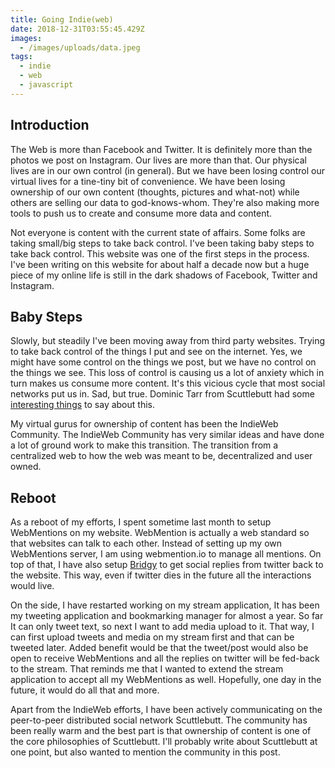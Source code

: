 ```yaml
---
title: Going Indie(web)
date: 2018-12-31T03:55:45.429Z
images:
  - /images/uploads/data.jpeg
tags:
  - indie
  - web
  - javascript
---
```

## Introduction



The Web is more than Facebook and Twitter. It is definitely more than the photos we post on Instagram. Our lives are more than that. Our physical lives are in our own control (in general). But we have been losing control our virtual lives for a tine-tiny bit of convenience. We have been losing ownership of our own content (thoughts, pictures and what-not) while others are selling our data to god-knows-whom. They're also making more tools to push us to create and consume more data and content.



Not everyone is content with the current state of affairs. Some folks are taking small/big steps to take back control. I've been taking baby steps to take back control. This website was one of the first steps in the process. I've been writing on this website for about half a decade now but a huge piece of my online life is still in the dark shadows of Facebook, Twitter and Instagram.



## Baby Steps



Slowly, but steadily I've been moving away from third party websites. Trying to take back control of the things I put and see on the internet. Yes, we might have some control on the things we post, but we have no control on the things we see. This loss of control is  causing us a lot of anxiety which in turn makes us consume more content. It's this vicious cycle that most social networks put us in. Sad, but true. Dominic Tarr from Scuttlebutt had some [interesting things](http://eight45.net:8807/%25hp3VWWBkBePst6OxVPZ2eWZh7BHha808uA2tPLnSUsk%3D.sha256) to say about this.



My virtual gurus for ownership of content has been the IndieWeb Community. The IndieWeb Community has very similar ideas and have done a lot of ground work to make this transition. The transition from a centralized web to how the web was meant to be, decentralized and user owned.



## Reboot



As a reboot of my efforts, I spent sometime last month to setup WebMentions on my website. WebMention is actually a web standard so that websites can talk to each other. Instead of setting up my own WebMentions server, I am using webmention.io to manage all mentions. On top of that, I have also setup [Bridgy](https://brid.gy/) to get social replies from twitter back to the website. This way, even if twitter dies in the future all the interactions would live.



On the side, I have restarted working on my stream application, It has been my tweeting application and bookmarking manager for almost a year. So far It can only tweet text, so next I want to add media upload to it. That way, I can first upload tweets and media on my stream first and that can be tweeted later. Added benefit would be that the tweet/post would also be open to receive WebMentions and all the replies on twitter will be fed-back to the stream. That reminds me that I wanted to extend the stream application to accept all my WebMentions as well. Hopefully, one day in the future, it would do all that and more.



Apart from the IndieWeb efforts, I have been actively communicating on the peer-to-peer distributed social network Scuttlebutt. The community has been really warm and the best part is that ownership of content is one of the core philosophies of Scuttlebutt. I'll probably write about Scuttlebutt at one point, but also wanted to mention the community in this post.
